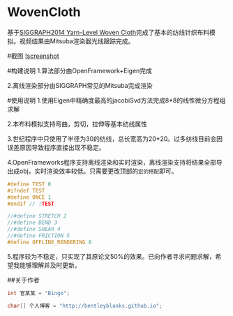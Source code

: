 # WovenCloth
基于[SIGGRAPH2014 Yarn-Level Woven Cloth](http://dl.acm.org/citation.cfm?doid=2661229.2661279)完成了基本的纺线针织布料模拟。视频结果由Mitsuba渲染器光线跟踪完成。

#截图
[!screenshot](https://github.com/BentleyBlanks/WovenCloth/blob/master/screenshot/1.png)

#构建说明
1.算法部分由OpenFramework+Eigen完成

2.离线渲染部分由SIGGRAPH常见的Mitsuba完成渲染

#使用说明
1.使用Eigen中精确度最高的jacobiSvd方法完成8*8的线性微分方程组求解

2.本布料模拟支持弯曲，剪切，拉伸等基本纺线属性

3.世纪程序中只使用了半径为30的纺线，总长宽高为20*20。过多纺线目前会因误差原因导致程序直接出现不稳定。

4.OpenFrameworks程序支持离线渲染和实时渲染，离线渲染支持将结果全部导出成obj，实时渲染效率较低。只需要更改顶部的```宏的搭配```即可。
```cpp
#define TEST 0
#ifndef TEST
#define ONCE 1
#endif // !TEST

//#define STRETCH 2
//#define BEND 3
//#define SHEAR 4
//#define FRICTION 5
#define OFFLINE_RENDERING 6
```

5.程序较为不稳定，只实现了其原论文50%的效果。已向作者寻求问题求解，希望我能够理解并及时更新。


##关于作者
```cpp
int 官某某 = "Bingo";

char[] 个人博客 = "http://bentleyblanks.github.io";
```

